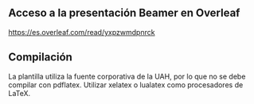 ## Acceso a la presentación Beamer en Overleaf
https://es.overleaf.com/read/yxpzwmdpnrck

## Compilación
La plantilla utiliza la fuente corporativa de la UAH, por lo que no se debe compilar con pdflatex. Utilizar xelatex o lualatex como procesadores de LaTeX.

